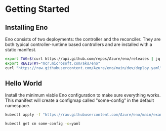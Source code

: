 # Getting Started

## Installing Eno

Eno consists of two deployments: the controller and the reconciler.
They are both typical controller-runtime based controllers and are installed with a static manifest.

```bash
export TAG=$(curl https://api.github.com/repos/Azure/eno/releases | jq -r '.[0].name')
export REGISTRY="mcr.microsoft.com/aks/eno"
curl "https://raw.githubusercontent.com/Azure/eno/main/dev/deploy.yaml" | envsubst | kubectl apply -f -
```

## Hello World

Install the minimum viable Eno configuration to make sure everything works.
This manifest will create a configmap called "some-config" in the default namespace.

```bash
kubectl apply -f "https://raw.githubusercontent.com/Azure/eno/main/examples/simple.yaml"
```

```bash
kubectl get cm some-config -o=yaml
```
